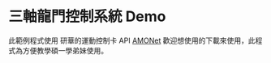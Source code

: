# 三軸龍門控制系統 Demo
此範例程式使用 研華的運動控制卡 API [AMONet](https://www.advantech.tw/products/amonet/sub_44d54b0c-0d86-4d01-9af3-7a23bd2fa441)
歡迎想使用的下載來使用，此程式為方便教學碩一學弟妹使用。
